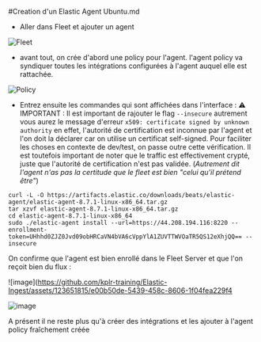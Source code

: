 
#Creation d'un Elastic Agent Ubuntu.md

- Aller dans Fleet et ajouter un agent

![Fleet](https://github.com/kplr-training/Elastic-Ingest/assets/123651815/617fcd52-bc2b-454c-9155-82c702a9a860)

- avant tout, on crée d'abord une policy pour l'agent. 
l'agent policy va syndiquer toutes les intégrations configurées à l'agent auquel elle est rattachée. 


![Policy](https://github.com/kplr-training/Elastic-Ingest/assets/123651815/fa4e8938-106e-4594-9201-45490e7e14b1)

- Entrez ensuite les commandes qui sont affichées dans l'interface :
⚠️ IMPORTANT : Il est important de rajouter le flag `--insecure`
autrement vous aurez le message d'erreur `x509: certificate signed by unknown authority` 
en effet, l'autorité de certification est inconnue par l'agent et l'on doit la déclarer car on utilise un certificat self-signed. 
Pour faciliter les choses en contexte de dev/test, on passe outre cette vérification.
Il est toutefois important de noter que le traffic est effectivement crypté, juste que l'autorité de certification n'est pas validée. 
(_Autrement dit l'agent n'as pas la certitude que le fleet est bien "celui qu'il prétend être"_)

```
curl -L -O https://artifacts.elastic.co/downloads/beats/elastic-agent/elastic-agent-8.7.1-linux-x86_64.tar.gz
tar xzvf elastic-agent-8.7.1-linux-x86_64.tar.gz
cd elastic-agent-8.7.1-linux-x86_64
sudo ./elastic-agent install --url=https://44.208.194.116:8220 --enrollment-token=UHhhd0ZJZ0Jvd09obHRCaVN4bVA6cVppYlA1ZUVTTWVOaTR5QS12eXhjQQ== --insecure
```

On confirme que l'agent est bien enrollé dans le Fleet Server et que l'on reçoit bien du flux : 

![image](https://github.com/kplr-training/Elastic-Ingest/assets/123651815/e00b50de-5439-458c-8606-1f04fea229f4

![image](https://github.com/kplr-training/Elastic-Ingest/assets/123651815/1cbbe8ff-041a-4735-b32d-3de50c504c69)


A présent il ne reste plus qu'à créer des intégrations et les ajouter à l'agent policy fraîchement créée

